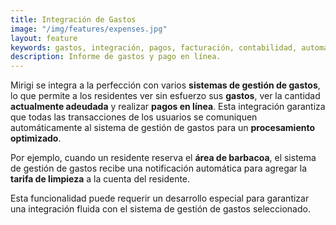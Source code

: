 ```yaml
---
title: Integración de Gastos
image: "/img/features/expenses.jpg"
layout: feature
keywords: gastos, integración, pagos, facturación, contabilidad, automatización
description: Informe de gastos y pago en línea.
---
```


Mirigi se integra a la perfección con varios **sistemas de gestión de gastos**, lo que permite a los residentes ver sin esfuerzo sus **gastos**, ver la cantidad **actualmente adeudada** y realizar **pagos en línea**. Esta integración garantiza que todas las transacciones de los usuarios se comuniquen automáticamente al sistema de gestión de gastos para un **procesamiento optimizado**.

Por ejemplo, cuando un residente reserva el **área de barbacoa**, el sistema de gestión de gastos recibe una notificación automática para agregar la **tarifa de limpieza** a la cuenta del residente. 

Esta funcionalidad puede requerir un desarrollo especial para garantizar una integración fluida con el sistema de gestión de gastos seleccionado.



